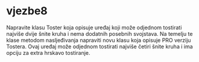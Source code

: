 # vjezbe8

Napravite klasu Toster koja opisuje uređaj koji može odjednom tostirati najviše dvije šnite kruha i nema dodatnih posebnih svojstava.
Na temelju te klase metodom nasljeđivanja napraviti novu klasu koja opisuje PRO verziju Tostera. Ovaj uređaj može odjednom tostirati 
najviše četiri šnite kruha i ima opciju za extra hrskavo tostiranje.
